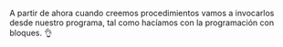 A partir de ahora cuando creemos procedimientos vamos a invocarlos desde nuestro programa, tal como hacíamos con la programación con bloques. :ok_hand: